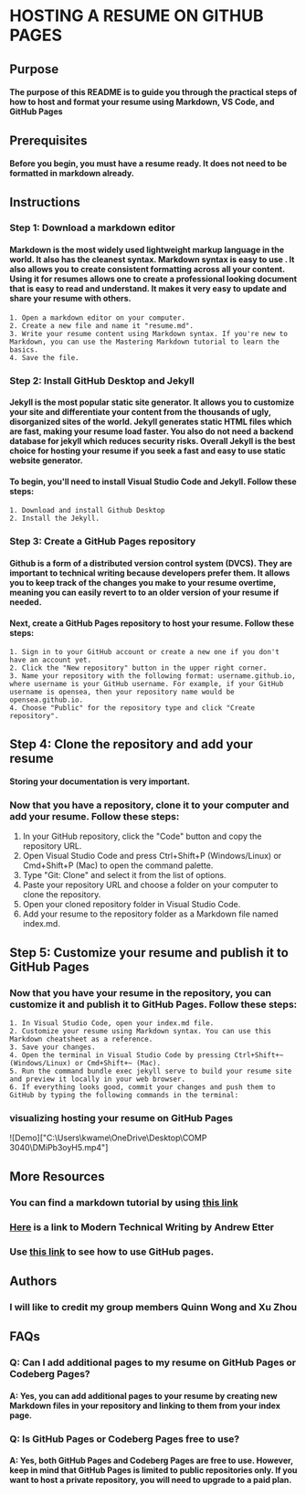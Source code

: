 # HOSTING A RESUME ON GITHUB PAGES

## Purpose
#### The purpose of this README is to guide you through the practical steps of how to host and format your resume using Markdown, VS Code, and GitHub Pages ####

## Prerequisites
#### Before you begin, you must have a resume ready. It does not need to be formatted in markdown already. ####

## Instructions


### Step 1: Download a markdown editor
#### Markdown is the most widely used lightweight markup language in the world. It also has the cleanest syntax. Markdown syntax is easy to use . It also allows you to create consistent formatting across all your content. Using it for resumes allows one to create a professional looking document that is easy to read and understand. It makes it very easy to update and share your resume with others. ###
    1. Open a markdown editor on your computer.
    2. Create a new file and name it "resume.md".
    3. Write your resume content using Markdown syntax. If you're new to Markdown, you can use the Mastering Markdown tutorial to learn the basics.
    4. Save the file.



### Step 2: Install GitHub Desktop and Jekyll ###
#### Jekyll is the most popular static site generator. It allows you to customize your site and differentiate your content from the thousands of ugly, disorganized sites of the world. Jekyll generates static HTML files which are fast, making your resume load faster. You also do not need a backend database for jekyll which reduces security risks. Overall Jekyll is the best choice for hosting your resume if you seek a fast and easy to use static website generator. ####
#### To begin, you'll need to install Visual Studio Code and Jekyll. Follow these steps: ####

    1. Download and install Github Desktop
    2. Install the Jekyll.


### Step 3: Create a GitHub Pages repository ###
#### Github is a form of a distributed version control system (DVCS). They are important to technical writing because developers prefer them. It allows you to keep track of the changes you make to your resume overtime, meaning you can easily revert to to an older version of your resume if needed. ####
#### Next, create a GitHub Pages repository to host your resume. Follow these steps: ####
    1. Sign in to your GitHub account or create a new one if you don't have an account yet.
    2. Click the "New repository" button in the upper right corner.
    3. Name your repository with the following format: username.github.io, where username is your GitHub username. For example, if your GitHub username is opensea, then your repository name would be opensea.github.io.
    4. Choose "Public" for the repository type and click "Create repository".



## Step 4: Clone the repository and add your resume ##
#### Storing your documentation is very important. ### 
### Now that you have a repository, clone it to your computer and add your resume. Follow these steps: ###

1.	In your GitHub repository, click the "Code" button and copy the repository URL.
2.	Open Visual Studio Code and press Ctrl+Shift+P (Windows/Linux) or Cmd+Shift+P (Mac) to open the command palette.
3.	Type "Git: Clone" and select it from the list of options.
4.	Paste your repository URL and choose a folder on your computer to clone the repository.
5.	Open your cloned repository folder in Visual Studio Code.
6.	Add your resume to the repository folder as a Markdown file named index.md.



## Step 5: Customize your resume and publish it to GitHub Pages ##
### Now that you have your resume in the repository, you can customize it and publish it to GitHub Pages. Follow these steps: ###

    1. In Visual Studio Code, open your index.md file.
    2. Customize your resume using Markdown syntax. You can use this Markdown cheatsheet as a reference.
    3. Save your changes.
    4. Open the terminal in Visual Studio Code by pressing Ctrl+Shift+~ (Windows/Linux) or Cmd+Shift+~ (Mac).
    5. Run the command bundle exec jekyll serve to build your resume site and preview it locally in your web browser.
    6. If everything looks good, commit your changes and push them to GitHub by typing the following commands in the terminal:

### visualizing hosting your resume on GitHub Pages ###

![Demo]["C:\Users\kwame\OneDrive\Desktop\COMP 3040\DMiPb3oyH5.mp4"]


## More Resources

### You can find a markdown tutorial by using [this link](https://www.markdowntutorial.com/) ###

### [Here](https://www.amazon.ca/Modern-Technical-Writing-Introduction-Documentation-ebook/dp/B01A2QL9SS) is a link to Modern Technical Writing by Andrew Etter ###

### Use [this link](https://pages.github.com/) to see how to use GitHub pages. ###

## Authors 
### I will like to credit my group members Quinn Wong and Xu Zhou ### 
 


## FAQs
### Q: Can I add additional pages to my resume on GitHub Pages or Codeberg Pages? ###
#### A: Yes, you can add additional pages to your resume by creating new Markdown files in your repository and linking to them from your index page. ####

### Q: Is GitHub Pages or Codeberg Pages free to use? ###
#### A: Yes, both GitHub Pages and Codeberg Pages are free to use. However, keep in mind that GitHub Pages is limited to public repositories only. If you want to host a private repository, you will need to upgrade to a paid plan. ####



